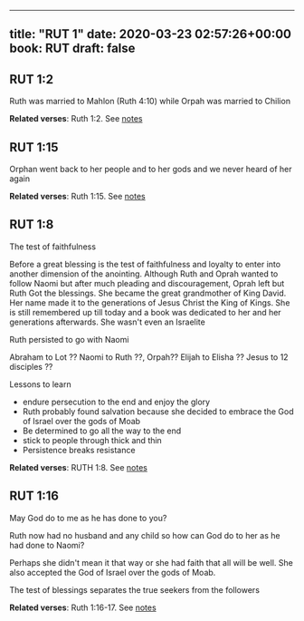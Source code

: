 
---
title: "RUT 1"
date: 2020-03-23 02:57:26+00:00
book: RUT
draft: false
---

## RUT 1:2

Ruth was married to Mahlon (Ruth 4:10) while Orpah was married to Chilion

**Related verses**: Ruth 1:2. See [notes](https://my.bible.com/notes/3391314954896008180)


## RUT 1:15

Orphan went back to her people and to her gods and we never heard of her again

**Related verses**: Ruth 1:15. See [notes](https://my.bible.com/notes/2608736793969549776)


## RUT 1:8

The test of faithfulness 

Before a great blessing is the test of faithfulness and loyalty to enter into another dimension of the anointing. Although Ruth and Oprah wanted to follow Naomi but after much pleading and discouragement, Oprah left but Ruth Got the blessings. She became the great grandmother of King David. Her name made it to the generations of Jesus Christ the King of Kings. She is still remembered up till today and a book was dedicated to her and her generations afterwards. She wasn't even an Israelite

Ruth persisted to go with Naomi 

Abraham to Lot ??
Naomi to Ruth ??, Orpah??
Elijah to Elisha ??
Jesus to 12 disciples ??

Lessons to learn
- endure persecution to the end and enjoy the glory
- Ruth probably found salvation because she decided to embrace the God of Israel over the gods of Moab
- Be determined to go all the way to the end 
- stick to people through thick and thin
- Persistence breaks resistance

**Related verses**: RUTH 1:8. See [notes](https://my.bible.com/notes/2608728962121851318)


## RUT 1:16

May God do to me as he has done to you?

Ruth now had no husband and any child so how can God do to her as he had done to Naomi?

Perhaps she didn't mean it that way or she had faith that all will be well. She also accepted the God of Israel over the gods of Moab.

The test of blessings separates the true seekers from the followers

**Related verses**: Ruth 1:16-17. See [notes](https://my.bible.com/notes/2608721281520755068)

